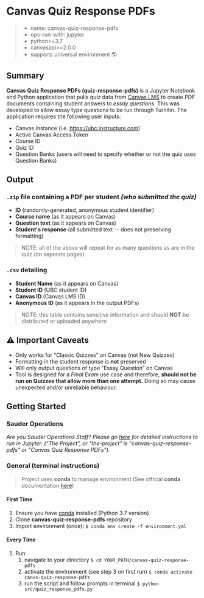 # Canvas Quiz Response PDFs

> - name: canvas-quiz-response-pdfs
> - ops-run-with: jupyter
> - python>=3.7
> - canvasapi>=2.0.0
> - supports universal environment 🌎

## Summary

**Canvas Quiz Response PDFs (quiz-response-pdfs)** is a Jupyter Notebook and Python application that pulls quiz data from [Canvas LMS](https://github.com/instructure/canvas-lms) to create PDF documents containing student answers to _essay questions_. This was developed to allow essay type questions to be run through Turnitin. The application requires the following user inputs:

- Canvas Instance (i.e. https://ubc.instructure.com)
- Active Canvas Access Token
- Course ID
- Quiz ID
- Question Banks (users will need to specify whether or not the quiz uses Question Banks)

## Output

### `.zip` file containing a PDF per student _(who submitted the quiz)_

- **ID** (randomly-generated, anonymous student identifier)
- **Course name** (as it appears on Canvas)
- **Question text** (as it appears on Canvas)
- **Student's response** (all submitted text -- does not preserving formatting)

> NOTE: all of the above will repeat for as many questions as are in the quiz (on seperate pages)

### `.csv` detailing

- **Student Name** (as it appears on Canvas)
- **Student ID** (UBC student ID)
- **Canvas ID** (Canvas LMS ID)
- **Anonymous ID** (as it appears in the output PDFs)

> NOTE: this table contains sensitive information and should **NOT** be distributed or uploaded anywhere

## :warning: Important Caveats

- Only works for “Classic Quizzes” on Canvas (not New Quizzes)
- Formatting in the student response is **not** preserved
- Will only output questions of type “Essay Question” on Canvas
- Tool is designed for a _Final Exam_ use case and therefore, **should not be run on Quizzes that allow more than one attempt.** Doing so may cause unexpected and/or unreliable behaviour.

## Getting Started

### Sauder Operations

_Are you Sauder Operations Staff? Please go [here](TODO) for detailed instructions to run in Jupyter. ("The Project", or "the-project" is "canvas-quiz-response-pdfs" or "Canvas Quiz Response PDFs")._

### General (terminal instructions)

> Project uses **conda** to manage environment (See official **conda** documentation [here](https://docs.conda.io/projects/conda/en/latest/user-guide/tasks/manage-environments.html#creating-an-environment-from-an-environment-yml-file))

#### First Time

1. Ensure you have [conda](https://docs.conda.io/projects/conda/en/latest/user-guide/install/index.html) installed (Python 3.7 version)
1. Clone **canvas-quiz-response-pdfs** repository
1. Import environment (once): `$ conda env create -f environment.yml`

#### Every Time

1. Run:
   1. navigate to your directory `$ cd YOUR_PATH/canvas-quiz-response-pdfs`
   1. activate the environment (see step 3 on first run) `$ conda activate canvs-quiz-response-pdfs`
   1. run the script and follow prompts in terminal `$ python src/quiz_response_pdfs.py`
